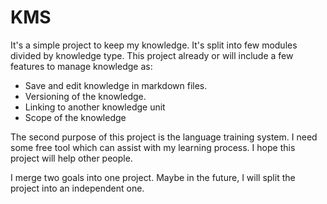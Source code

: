 # KMS

It's a simple project to keep my knowledge. It's split into few modules divided by knowledge type. This project already or will include a few features to manage knowledge as:

-  Save and edit knowledge in markdown files. 
-  Versioning of the knowledge.
-  Linking to another knowledge unit
-  Scope of the knowledge

The second purpose of this project is the language training system. I need some free tool which can assist with my learning process. I hope this project will help other people.

 I merge two goals into one project. Maybe in the future, I will split the project into an independent one.  